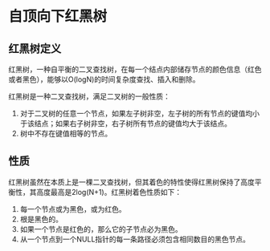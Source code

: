# 自顶向下红黑树
## 红黑树定义
红黑树，一种自平衡的二叉查找树，在每一个结点内部储存节点的颜色信息（红色或者黑色），能够以O(logN)的时间复杂度查找、插入和删除。

红黑树是一种二叉查找树，满足二叉树的一般性质：
1. 对于二叉树的任意一个节点，如果左子树非空，左子树的所有节点的键值均小于该结点；如果右子树非空，右子树所有节点的键值均大于该结点。
2. 树中不存在键值相等的节点。
## 性质
红黑树虽然在本质上是一棵二叉查找树，但其着色的特性使得红黑树保持了高度平衡性，其高度最高是2log(N+1)。红黑树着色性质如下：
1. 每一个节点或为黑色，或为红色。
2. 根是黑色的。
3. 如果一个节点是红色的，那么它的子节点必为黑色。
4. 从一个节点到一个NULL指针的每一条路径必须包含相同数目的黑色节点。
